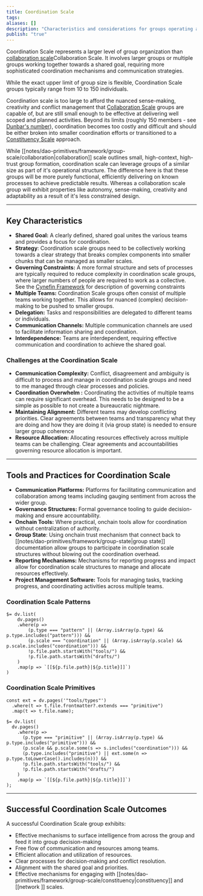 ```yaml
---
title: Coordination Scale
tags: 
aliases: []
description: "Characteristics and considerations for groups operating at the Coordination Scale"
publish: "true"
---
```



Coordination Scale represents a larger level of group organization than [collaboration scale](notes/dao-primitives/framework/group-scale/collaboration.md)Collaboration Scale.  It involves larger groups or multiple groups working together towards a shared goal, requiring more sophisticated coordination mechanisms and communication strategies.  

While the exact upper limit of group size is flexible, Coordination Scale groups typically range from 10 to 150 individuals.  

Coordination scale is too large to afford the nuanced sense-making, creativity and conflict management that [Collaboration Scale](notes/dao-primitives/framework/group-scale/collaboration.md) groups are capable of, but are still small enough to be effective at delivering well scoped and planned activities. Beyond its limits (roughly 150 members - see [Dunbar's number](https://en.wikipedia.org/wiki/Dunbar%27s_number)), coordination becomes too costly and difficult and should be either broken into smaller coordination efforts or transitioned to a [Constituency Scale](notes/dao-primitives/framework/group-scale/constituency.md) approach.

While [[notes/dao-primitives/framework/group-scale/collaboration|collaboration]] scale outlines small, high-context, high-trust group formation, coordination scale can leverage groups of a similar size as part of it's operational structure. The difference here is that these groups will be more purely functional, efficiently delivering on known processes to achieve predictable results. Whereas a collaboration scale group will exhibit properties like autonomy, sense-making, creativity and adaptability as a result of it's less constrained design.




---

## Key Characteristics

* **Shared Goal:**  A clearly defined, shared goal unites the various teams and provides a focus for coordination.
* **Strategy**: Coordination scale groups need to be collectively working towards a clear strategy that breaks complex components into smaller chunks that can be managed as smaller scales.
* **Governing Constraints:**  A more formal structure and sets of processes are typically required to reduce complexity in coordination scale groups, where larger numbers of people are required to work as a collective. See the [Cynefin Framework](https://thecynefin.co/about-us/about-cynefin-framework/#:~:text=Cynefin%2C%20pronounced%20kuh%2Dnev%2D,we%20can%20never%20fully%20understand.) for description of governing constraints  
* **Multiple Teams:**  Coordination Scale groups often consist of multiple teams working together. This allows for nuanced (complex) decision-making to be pushed to smaller groups. 
* **Delegation:**  Tasks and responsibilities are delegated to different teams or individuals.
* **Communication Channels:**  Multiple communication channels are used to facilitate information sharing and coordination.
* **Interdependence:**  Teams are interdependent, requiring effective communication and coordination to achieve the shared goal.

### Challenges at the Coordination Scale

* **Communication Complexity:**  Conflict,  disagreement and ambiguity is difficult to process and manage in coordination scale groups and need to me managed through clear processes and policies. 
* **Coordination Overwhelm :**  Coordinating the activities of multiple teams can require significant overhead. This needs to be designed to be a simple as possible to not create a bureaucratic nightmare. 
* **Maintaining Alignment:**  Different teams may develop conflicting priorities. Clear agreements between teams and transparency what they are doing and how they are doing it (via group state)  is needed to ensure larger group coherence 
* **Resource Allocation:**  Allocating resources effectively across multiple teams can be challenging. Clear agreements and accountabilities governing resource allocation is important.

---

## Tools and Practices for Coordination Scale


* **Communication Platforms:**  Platforms for facilitating communication and collaboration among teams including gauging sentiment from across the wider group.   
* **Governance Structures:**  Formal governance tooling to guide decision-making and ensure accountability.
* **Onchain Tools:**  Where practical, onchain tools allow for coordination without centralization of authority. 
* **Group State**: Using onchain trust mechanism that connect back to [[notes/dao-primitives/framework/group-state|group state]] documentation allow groups to participate in coordination scale structures without blowing out the coordination overhead. 
* **Reporting Mechanisms:**  Mechanisms for reporting progress and impact allow for coordination scale structures to manage and allocate resources effectively.   
* **Project Management Software:**  Tools for managing tasks, tracking progress, and coordinating activities across multiple teams.

### Coordination Scale Patterns

```dataviewjs
$= dv.list(
    dv.pages()
    .where(p => 
        (p.type === "pattern" || (Array.isArray(p.type) && p.type.includes("pattern"))) &&
        (p.scale === "coordination" || (Array.isArray(p.scale) && p.scale.includes("coordination"))) &&
        !p.file.path.startsWith("tools/") &&
        !p.file.path.startsWith("drafts/")
    )
    .map(p => `[[${p.file.path}|${p.title}]]`)
)
```

### Coordination Scale Primitives

```dataviewjs
const ext = dv.pages('"tools/types"')
  .where(t => t.file.frontmatter?.extends === "primitive")
  .map(t => t.file.name);

$= dv.list(
  dv.pages()
    .where(p =>
      (p.type === "primitive" || (Array.isArray(p.type) && p.type.includes("primitive"))) &&
      (p.scale && p.scale.some(s => s.includes("coordination"))) &&
      (p.type.includes("primitive") || ext.some(n => p.type.toLowerCase().includes(n))) &&
      !p.file.path.startsWith("tools/") &&
      !p.file.path.startsWith("drafts/")
    )
    .map(p => `[[${p.file.path}|${p.title}]]`)
);
```

---

## Successful Coordination Scale Outcomes

A successful Coordination Scale group exhibits:

* Effective mechanisms to surface intelligence from across the group and feed it into group decision-making
* Free flow of communication and resources among teams.
* Efficient allocation and utilization of resources.
* Clear processes for decision-making and conflict resolution.
* Alignment with the shared goal and priorities.
* Effective mechanisms for engaging with [[notes/dao-primitives/framework/group-scale/constituency|constituency]]  and [[network ]] scales.

